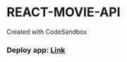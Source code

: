 # REACT-MOVIE-API
Created with CodeSandbox

### Deploy app: [Link](https://searchfilm.netlify.app/) 